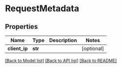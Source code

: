 # RequestMetadata

## Properties
Name | Type | Description | Notes
------------ | ------------- | ------------- | -------------
**client_ip** | **str** |  | [optional] 

[[Back to Model list]](../README.md#documentation-for-models) [[Back to API list]](../README.md#documentation-for-api-endpoints) [[Back to README]](../README.md)

